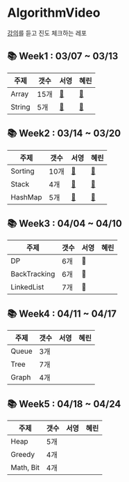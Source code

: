 # AlgorithmVideo
[강의](https://www.youtube.com/channel/UCHcG02L6TSS-StkSbqVy6Fg)를 듣고 진도 체크하는 레포

## 📚 Week1 : 03/07 ~ 03/13  
|주제|갯수|서영|혜린|
|---|---|---|---|
|Array|15개|[🐧](https://github.com/Gardner-Penguin/AlgorithmVideo/blob/main/Week%201/penguin/Arrays.py)|[🌿](https://github.com/Gardner-Penguin/AlgorithmVideo/blob/main/Week%201/gardner/Array.md)|
|String|5개|[🐧](https://github.com/Gardner-Penguin/AlgorithmVideo/blob/main/Week%201/penguin/String.py)|[🌿](https://github.com/Gardner-Penguin/AlgorithmVideo/blob/main/Week%201/gardner/String.md)|
## 📚 Week2 : 03/14 ~ 03/20
|주제|갯수|서영|혜린|
|---|---|---|---|
|Sorting|10개|[🐧](https://github.com/Gardner-Penguin/AlgorithmVideo/blob/main/Week%202/penguin/Sorting.py)|[🌿](https://github.com/Gardner-Penguin/AlgorithmVideo/blob/main/Week%202/gardner/Sorting.md)|
|Stack|4개|[🐧](https://github.com/Gardner-Penguin/AlgorithmVideo/blob/main/Week%202/penguin/Stack.py)|[🌿](https://github.com/Gardner-Penguin/AlgorithmVideo/blob/main/Week%202/gardner/Stack.md)|
|HashMap|5개|[🐧](https://github.com/Gardner-Penguin/AlgorithmVideo/blob/main/Week%202/penguin/HashMap.py)|[🌿](https://github.com/Gardner-Penguin/AlgorithmVideo/blob/main/Week%202/gardner/HashMap.md)|
## 📚 Week3 : 04/04 ~ 04/10
|주제|갯수|서영|혜린|
|---|---|---|---|
|DP|6개|🐧||
|BackTracking|6개|🐧||
|LinkedList|7개|🐧||
## 📚 Week4 : 04/11 ~ 04/17
|주제|갯수|서영|혜린|
|---|---|---|---|
|Queue|3개|||
|Tree|7개|||
|Graph|4개|||
## 📚 Week5 : 04/18 ~ 04/24
|주제|갯수|서영|혜린|
|---|---|---|---|
|Heap|5개|||
|Greedy|4개|||
|Math, Bit|4개|||

 
